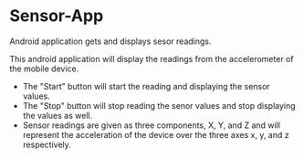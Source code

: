 # Sensor-App
Android application gets and displays sesor readings.

This android application will display the readings from the accelerometer of the mobile device. 
- The "Start" button will start the reading and displaying the sensor values.
- The "Stop" button will stop reading the senor values and stop displaying the values as well.
- Sensor readings are given as three components, X, Y, and Z and will represent the acceleration of the device over the three axes x, y, and z respectively.
